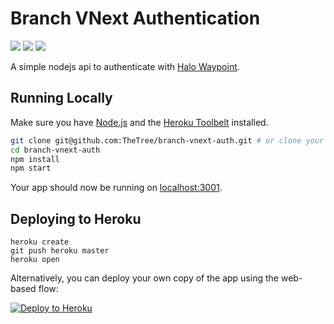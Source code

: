 Branch VNext Authentication
===
![](https://img.shields.io/github/issues/thetree/branch-vnext-auth.svg?style=flat-square) ![](https://img.shields.io/github/license/thetree/branch-vnext-auth.svg?style=flat-square) ![](https://img.shields.io/travis/thetree/branch-vnext-auth.svg?style=flat-square)

A simple nodejs api to authenticate with [Halo Waypoint](https://halowaypoint.com).

## Running Locally

Make sure you have [Node.js](http://nodejs.org/) and the [Heroku Toolbelt](https://toolbelt.heroku.com/) installed.

```sh
git clone git@github.com:TheTree/branch-vnext-auth.git # or clone your own fork
cd branch-vnext-auth
npm install
npm start
```

Your app should now be running on [localhost:3001](http://localhost:3001/).

## Deploying to Heroku

```
heroku create
git push heroku master
heroku open
```

Alternatively, you can deploy your own copy of the app using the web-based flow:

[![Deploy to Heroku](https://www.herokucdn.com/deploy/button.png)](https://heroku.com/deploy)
